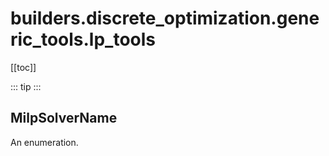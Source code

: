 # builders.discrete_optimization.generic_tools.lp_tools

[[toc]]

::: tip
<skdecide-summary></skdecide-summary>
:::

## MilpSolverName

An enumeration.

